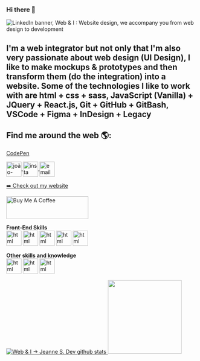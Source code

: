 ### Hi there 👋

<!--
**anggiie/anggiie** is a ✨ _special_ ✨ repository because its `README.md` (this file) appears on your GitHub profile.

Here are some ideas to get you started:

- 🔭 I’m currently working on ...
- 🌱 I’m currently learning ...
- 👯 I’m looking to collaborate on ...
- 🤔 I’m looking for help with ...
- 💬 Ask me about ...
- 📫 How to reach me: ...
- 😄 Pronouns: ...
- ⚡ Fun fact: ...
-->
<img src="https://github.com/anggiie/anggiie/blob/main/img/LinkedIn-cover-v2.png" alt="LinkedIn banner, Web & I : Website design, we accompany you from web design to development">

<h2>I'm a web integrator but not only that I'm also very passionate about web design (UI Design), I like to make mockups & prototypes and then transform them (do the integration) into a website. 
Some of the technologies I like to work with are html + css + sass, JavaScript (Vanilla) + JQuery + React.js, Git + GitHub + GitBash, VSCode + Figma + InDesign + Legacy</h2>

## Find me around the web 🌎: 
<a href="https://codepen.io/">CodePen</a> 

<!-- <p>
 <a href="#">
  <img src="https://img.shields.io/badge/twitter-%231DA1F2.svg?&style=for-the-badge&logo=twitter&logoColor=white" height=25>
 </a> 
 <a href="https://www.linkedin.com/in/angelique-simon/">
  <img src="https://img.shields.io/badge/linkedin-%230077B5.svg?&style=for-the-badge&logo=linkedin&logoColor=white" height=25>
 </a> 
 <a href="https://www.instagram.com/jeanne.s.dev/?hl=fr">
  <img src="https://img.shields.io/badge/instagram-%23E4405F.svg?&style=for-the-badge&logo=instagram&logoColor=white" height=25>
 </a> 
 <a href="#">
  <img src="https://img.shields.io/badge/medium-%2312100E.svg?&style=for-the-badge&logo=medium&logoColor=white" height=25>
 </a> 
 <a href="https://dev.to/angelique">
  <img src="https://img.shields.io/badge/DEV.TO-%230A0A0A.svg?&style=for-the-badge&logo=dev-dot-to&logoColor=white" height=25>
 </a>
</p> -->

<a href="https://www.linkedin.com/in/angelique-simon/" target="_blank" rel="external">
  <img align="center" src="https://cdn.jsdelivr.net/gh/devicons/devicon/icons/linkedin/linkedin-original.svg" alt="joão-linkedin" width="40" height="40" style="max-width:100%;"></img>
</a>

<!-- <a href="https://www.facebook.com/joaovictor.lizdasilveira/" target="_blank" rel="external">
  <img align="center" src="https://cdn.jsdelivr.net/gh/devicons/devicon/icons/facebook/facebook-original.svg" alt="face" width="40" height="40" style="max-width:100%;"></img>
</a> -->

<a href="https://www.instagram.com/jeanne-s-dev/" target="_blank" rel="external">
  <img align="center" src="https://cdn.worldvectorlogo.com/logos/instagram-2-1.svg" alt="insta" width="40" height="40" style="max-width:100%;"></img>
</a>

<a href="mailto:angeliquejeanne.simon@gmail.com" target="_blank" rel="external">
  <img align="center" src="https://upload.wikimedia.org/wikipedia/commons/thumb/7/7e/Gmail_icon_%282020%29.svg/2560px-Gmail_icon_%282020%29.svg.png" alt="email" width="40" height="40" style="max-width:100%;"></img>
</a>

<p>
 <a href="https://web-i.org">➡️ Check out my website</a>
</p>

<p>
  <a href="https://www.buymeacoffee.com/angeliquejeanne" target="_blank"><img src="https://cdn.buymeacoffee.com/buttons/v2/default-red.png" alt="Buy Me A Coffee" style="height: 60px !important;width: 217px !important;" ></a>
</p>

**Front-End Skills** <br>
<img src="https://cdn.jsdelivr.net/gh/devicons/devicon/icons/html5/html5-original.svg" alt="html" width="40" height="40" style="max-width:100%;"></img>
<img src="https://cdn.jsdelivr.net/gh/devicons/devicon/icons/css3/css3-original.svg" alt="html" width="40" height="40" style="max-width:100%;"></img>
<img src="https://cdn.jsdelivr.net/gh/devicons/devicon/icons/javascript/javascript-original.svg" alt="html" width="40" height="40" style="max-width:100%;"></img>
<img src="https://cdn.jsdelivr.net/gh/devicons/devicon/icons/jquery/jquery-plain-wordmark.svg" alt="html" width="40" height="40" style="max-width:100%;"></img>
<img src="https://cdn.jsdelivr.net/gh/devicons/devicon/icons/bootstrap/bootstrap-plain-wordmark.svg" alt="html" width="40" height="40" style="max-width:100%;"></img>

**Other skills and knowledge**<br>
<img src="https://cdn.jsdelivr.net/gh/devicons/devicon/icons/git/git-original.svg" alt="html" width="40" height="40" style="max-width:100%;"></img>
<img src="https://cdn.jsdelivr.net/gh/devicons/devicon/icons/github/github-original.svg" alt="html" width="40" height="40" style="max-width:100%;"></img>
<img src="https://cdn.jsdelivr.net/gh/devicons/devicon/icons/vscode/vscode-original.svg" alt="html" width="40" height="40" style="max-width:100%;"></img>


<a href="https://github.com/jeanne-s-dev">
    <img src="https://github-readme-stats.vercel.app/api?username=jeanne-s-dev&true=stars,commits,prs,issues,contribs&theme=dracula&count_private=true" alt="Web & I -> Jeanne S. Dev github stats">
</a>
  <img height="195em" src="https://github-readme-stats.vercel.app/api/top-langs/?username=jeanne-s-dev&layout=compact&langs_count=7&theme=dark"/>
<!-- ![Github Profile Stats](https://github-readme-stats.vercel.app/api?username=jeanne-s-dev&show_icons=true&lang=FR) -->
